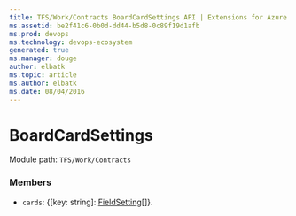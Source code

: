 ```yaml
---
title: TFS/Work/Contracts BoardCardSettings API | Extensions for Azure DevOps Services
ms.assetid: be2f41c6-0b0d-dd44-b5d8-0c89f19d1afb
ms.prod: devops
ms.technology: devops-ecosystem
generated: true
ms.manager: douge
author: elbatk
ms.topic: article
ms.author: elbatk
ms.date: 08/04/2016
---
```


# BoardCardSettings

Module path: `TFS/Work/Contracts`


### Members

* `cards`: {[key: string]: [FieldSetting](../../../TFS/Work/Contracts/FieldSetting.md)[]}. 


